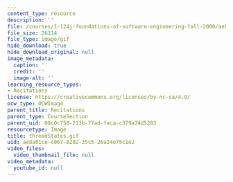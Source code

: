 ```yaml
---
content_type: resource
description: ''
file: /courses/1-124j-foundations-of-software-engineering-fall-2000/ae8a01cec067829235c526a24e75c1e2_threadStates.gif
file_size: 26114
file_type: image/gif
hide_download: true
hide_download_original: null
image_metadata:
  caption: ''
  credit: ''
  image-alt: ''
learning_resource_types:
- Recitations
license: https://creativecommons.org/licenses/by-nc-sa/4.0/
ocw_type: OCWImage
parent_title: Recitations
parent_type: CourseSection
parent_uid: 08c0c758-213b-77ad-faca-c379a74d5283
resourcetype: Image
title: threadStates.gif
uid: ae8a01ce-c067-8292-35c5-26a24e75c1e2
video_files:
  video_thumbnail_file: null
video_metadata:
  youtube_id: null
---
```

